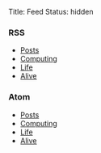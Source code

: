 Title: Feed
Status: hidden

### RSS

* [Posts](/feeds/rss.xml)
* [Computing](/feeds/computing.rss.xml)
* [Life](/feeds/life.rss.xml)
* [Alive](/feeds/alive.rss.xml)

### Atom

* [Posts](/feeds/atom.xml)
* [Computing](/feeds/computing.atom.xml)
* [Life](/feeds/life.atom.xml)
* [Alive](/feeds/alive.atom.xml)
